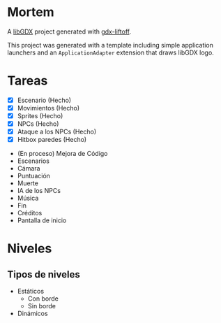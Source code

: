 # Mortem

A [libGDX](https://libgdx.com/) project generated with [gdx-liftoff](https://github.com/libgdx/gdx-liftoff).

This project was generated with a template including simple application launchers and an `ApplicationAdapter` extension that draws libGDX logo.

# Tareas

- [x] Escenario (Hecho)
- [x] Movimientos (Hecho)
- [x] Sprites (Hecho)
- [x] NPCs (Hecho)
- [x] Ataque a los NPCs (Hecho)
- [x] Hitbox paredes (Hecho)
- \(En proceso) Mejora de Código
- Escenarios
- Cámara
- Puntuación
- Muerte
- IA de los NPCs
- Música
- Fin
- Créditos
- Pantalla de inicio

# Niveles

## Tipos de niveles

- Estáticos
  - Con borde
  - Sin borde
- Dinámicos